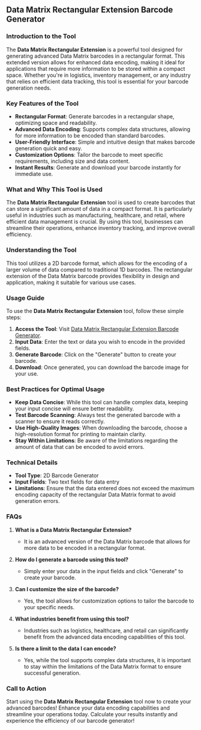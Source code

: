 ## Data Matrix Rectangular Extension Barcode Generator

### Introduction to the Tool
The **Data Matrix Rectangular Extension** is a powerful tool designed for generating advanced Data Matrix barcodes in a rectangular format. This extended version allows for enhanced data encoding, making it ideal for applications that require more information to be stored within a compact space. Whether you're in logistics, inventory management, or any industry that relies on efficient data tracking, this tool is essential for your barcode generation needs.

### Key Features of the Tool
- **Rectangular Format**: Generate barcodes in a rectangular shape, optimizing space and readability.
- **Advanced Data Encoding**: Supports complex data structures, allowing for more information to be encoded than standard barcodes.
- **User-Friendly Interface**: Simple and intuitive design that makes barcode generation quick and easy.
- **Customization Options**: Tailor the barcode to meet specific requirements, including size and data content.
- **Instant Results**: Generate and download your barcode instantly for immediate use.

### What and Why This Tool is Used
The **Data Matrix Rectangular Extension** tool is used to create barcodes that can store a significant amount of data in a compact format. It is particularly useful in industries such as manufacturing, healthcare, and retail, where efficient data management is crucial. By using this tool, businesses can streamline their operations, enhance inventory tracking, and improve overall efficiency.

### Understanding the Tool
This tool utilizes a 2D barcode format, which allows for the encoding of a larger volume of data compared to traditional 1D barcodes. The rectangular extension of the Data Matrix barcode provides flexibility in design and application, making it suitable for various use cases. 

### Usage Guide
To use the **Data Matrix Rectangular Extension** tool, follow these simple steps:
1. **Access the Tool**: Visit [Data Matrix Rectangular Extension Barcode Generator](https://www.inayam.co/barcode/datamatrixrectangularextension).
2. **Input Data**: Enter the text or data you wish to encode in the provided fields.
3. **Generate Barcode**: Click on the "Generate" button to create your barcode.
4. **Download**: Once generated, you can download the barcode image for your use.

### Best Practices for Optimal Usage
- **Keep Data Concise**: While this tool can handle complex data, keeping your input concise will ensure better readability.
- **Test Barcode Scanning**: Always test the generated barcode with a scanner to ensure it reads correctly.
- **Use High-Quality Images**: When downloading the barcode, choose a high-resolution format for printing to maintain clarity.
- **Stay Within Limitations**: Be aware of the limitations regarding the amount of data that can be encoded to avoid errors.

### Technical Details
- **Tool Type**: 2D Barcode Generator
- **Input Fields**: Two text fields for data entry
- **Limitations**: Ensure that the data entered does not exceed the maximum encoding capacity of the rectangular Data Matrix format to avoid generation errors.

### FAQs

1. **What is a Data Matrix Rectangular Extension?**
   - It is an advanced version of the Data Matrix barcode that allows for more data to be encoded in a rectangular format.

2. **How do I generate a barcode using this tool?**
   - Simply enter your data in the input fields and click "Generate" to create your barcode.

3. **Can I customize the size of the barcode?**
   - Yes, the tool allows for customization options to tailor the barcode to your specific needs.

4. **What industries benefit from using this tool?**
   - Industries such as logistics, healthcare, and retail can significantly benefit from the advanced data encoding capabilities of this tool.

5. **Is there a limit to the data I can encode?**
   - Yes, while the tool supports complex data structures, it is important to stay within the limitations of the Data Matrix format to ensure successful generation.

### Call to Action
Start using the **Data Matrix Rectangular Extension** tool now to create your advanced barcodes! Enhance your data encoding capabilities and streamline your operations today. Calculate your results instantly and experience the efficiency of our barcode generator!
